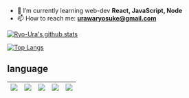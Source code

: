 <!-- <h1 align="center">Hi 👋, I'm Ryosuke Urawa</h1> -->
<!-- <h3 align="center">An University student desiring to work as an engineer</h3> -->

- 🌱 I’m currently learning web-dev **React, JavaScript, Node**
- 📫 How to reach me: **urawaryosuke@gmail.com**

[![Ryo-Ura's github stats](https://github-readme-stats.vercel.app/api?username=Ryo-Ura&count_private=true&show_icons=true&theme=tokyonight)](https://github.com/Ryo-Ura/)


[![Top Langs](https://github-readme-stats.vercel.app/api/top-langs/?username=Ryo-Ura&layout=compact&theme=tokyonight)](https://github.com/Ryo-Ura/)

<!-- <p><img align="left" src="https://github-readme-stats.vercel.app/api/top-langs?username=ryo-ura&show_icons=true&locale=en&layout=compact" alt="ryo-ura" /></p> -->


<!-- <p>&nbsp;<img align="center" src="https://github-readme-stats.vercel.app/api?username=ryo-ura&show_icons=true&locale=en" alt="ryo-ura" /></p> -->


## language
<img src="https://img.shields.io/badge/-C++-1572B6.svg?logo=c%2B%2B&style=plastic">|<img src="https://img.shields.io/badge/-JavaScript-3399FF.svg?logo=javascript&style=plastic">|<img src="https://img.shields.io/badge/-Java-007396.svg?logo=java&style=plastic">|<img src="https://img.shields.io/badge/-Dart-0175C2.svg?logo=dart&style=plastic">|<img src="https://img.shields.io/badge/-Python-FFFF00.svg?logo=Python&style=plastic">
:--:|:--:|:--:|:--:|:--:|

<!-- <img src="https://img.shields.io/badge/-C++-1572B6.svg?logo=c%2B%2B&style=plastic">|
<img src="https://img.shields.io/badge/-JavaScript-3399FF.svg?logo=javascript&style=plastic">|
<img src="https://img.dart.io/badge/-Dart-0175C2.svg?logo=dart&style=plastic">|
<img src="https://img.shields.io/badge/-Java-007396.svg?logo=java&style=plastic">|
<img src="https://img.shields.io/badge/-Python-FFFF00.svg?logo=python&style=plastic">
:--:|:--:|:--:|:--:|:--:| -->

